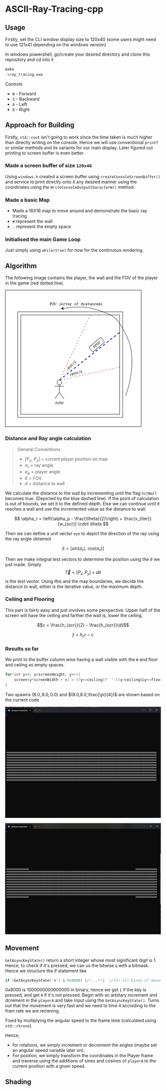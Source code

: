 # ASCII-Ray-Tracing-cpp

## Usage
Firstly, set the CLI window display size to 120x40 (some users might need to use 121x41 depending on the windows version)

In windows powershell, go/create your desired directory and clone this repository and cd into it
```bat
make
.\ray_tracing.exe
```
*Controls*
* `W` - Forward
* `S` - Backward
* `A` - Left 
* `D` - Right

## Approach for Building

Firstly, `std::cout` isn't going to work since the time taken is much higher than directly writing on the console. Hence we will use conventional `printf` or similar methods and its variants for our main display. Later figured out printing to screen buffer is even better.

### Made a screen buffer of size `120x40`
Using `windows.h` created a screen buffer using `createConsoleScreenBuffer()` and service to print directly onto it any desired manner using the coordinates using the `WriteConsoleOutputCharacterW()` method.

### Made a basic Map
* Made a 16X16 map to move around and demonstrate the basic ray tracing
* `#` represent the wall
* `.` represent the empty space
<!-- * `P` represent the player position -->

### Initialised the main Game Loop
Just simply using `while(true)` for now for the continuous rendering.

## Algorithm
The following image contains the player, the wall and the FOV of the player in the game (red dotted line).

![Depiction of the algorithm](docs/potters_algo.png)

### Distance and Ray angle calculation

> General Conventions :
> * $[P_x,\ P_y]$ = current player position on map
> * $\alpha_r$ = ray angle
> * $\alpha_{p}$ = player angle
> * $\theta$ = FOV
> * $d$ = distance to wall

We calculate the distance to the wall by incrementing until the flag `hitWall` becomes true. (Depicted by the blue dashed line).
If the point of calculation is out of bounds, we set it to the defined depth. Else we can continue until it reaches a wall and use the incremented value as the distance to wall.

$$
\alpha_r = \left(\alpha_p - \frac{\theta}{2}\right) + \frac{x_{iter}}{w_{scr}} \cdot \theta
$$

Then we can define a unit vector `eye` to depict the direction of the ray using the ray angle obtained 

$$\hat{e} = [sin(\alpha_r),\ cos(\alpha_r)]$$

Then we make integral test vectors to determine the position using the $\hat{e}$ we just made. Simply $$\vec{T} = [P_x,P_y] + d\hat{e}$$ is the test vector. Using this and the map boundaries, we decide the distance to wall, either is the iterative value, or the maximum depth.

### Ceiling and Flooring
This part is fairly easy and just involves some perspective. Upper half of the screen will have the ceiling and farther the wall is, lower the ceiling.

$$c = \frac{h_{scr}}{2} - \frac{h_{scr}}{d}$$

$$f = h_cr - c $$

### Results so far
We print to the buffer column wise having a wall visible with the `#` and floor and ceiling as empty spaces.

```cpp
for(int y=0; y<screenHeight; y++){
    screen[y*screenWidth + x] = ((y<=ceiling)?' ':((y>ceiling&&y<=floor)?'#':' '));
}
```

 Two spawns $(8.0,8.0,0.0)$ and $(8.0,8.0,\frac{\pi}{4})$ are shown based on the current code

![spawn1](docs/9_4_0.png)

![spawn2](docs/9_4_pi4.png)


## Movement

`GetAsyncKeyState()` return a short integer whose most significant digit is 1. Hence, to check if it's pressed,  we can us the bitwise `&` with a bitmask. Hence we structure the if statement like 
``` cpp
if (GetAsyncKeyState('A') & 0x8000) {/*...*/}  //for all kinds of movements
```
0x8000 is 1000000000000000 in binary, hence we get `1` if the key is pressed, and get `0` if it's not pressed.
Begin with an arbitary increment and dcrement in the `playerA` and take input using the `GetAsyncKeyState()`. Turns out that the movement is very fast and we need to time it according to the fram rate we are recieving.

Fixed by multiplying the angular speed to the frame time (calculated using `std::chrono`).

Hence, 
* for rotations, we simply increment or decrement the angles (maybe set an angular speed variable later on).
* For position, we simply transform the coordinates in the Player frame and traverse using the additions of sines and cosines of `playerA` to the current position with a given speed.

## Shading


